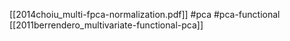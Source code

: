 [[2014choiu_multi-fpca-normalization.pdf]]
#pca #pca-functional
[[2011berrendero_multivariate-functional-pca]]

